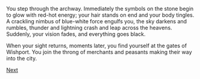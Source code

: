 You step through the archway. Immediately the symbols on
the stone begin to glow with red-hot energy; your hair stands on
end and your body tingles. A crackling nimbus of blue-white
force engulfs you, the sky darkens and rumbles, thunder and
lightning crash and leap across the heavens. Suddenly, your
vision fades, and everything goes black.

When your sight returns, moments later, you find yourself at
the gates of Wishport. You join the throng of merchants and
peasants making their way into the city. 

[Next](../book2/217)
